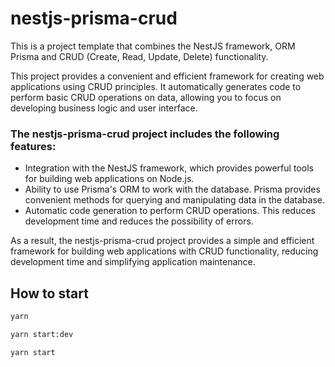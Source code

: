 # nestjs-prisma-crud

This is a project template that combines the NestJS framework, ORM Prisma and CRUD (Create, Read, Update, Delete) functionality.

This project provides a convenient and efficient framework for creating web applications using CRUD principles. It automatically generates code to perform basic CRUD operations on data, allowing you to focus on developing business logic and user interface.

### The nestjs-prisma-crud project includes the following features:

- Integration with the NestJS framework, which provides powerful tools for building web applications on Node.js.
- Ability to use Prisma's ORM to work with the database. Prisma provides convenient methods for querying and manipulating data in the database.
- Automatic code generation to perform CRUD operations. This reduces development time and reduces the possibility of errors.

As a result, the nestjs-prisma-crud project provides a simple and efficient framework for building web applications with CRUD functionality, reducing development time and simplifying application maintenance.

## How to start

```bash
yarn
```

```bash
yarn start:dev
```

```bash
yarn start
```
